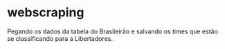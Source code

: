 # webscraping
Pegando os dados da tabela do Brasileirão e salvando os times que estão se classificando para a Libertadores.
